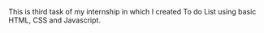 This is third task of my internship in which I created To do List using basic HTML, CSS and Javascript.
